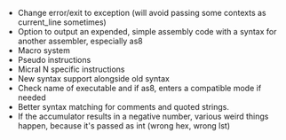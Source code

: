 - Change error/exit to exception (will avoid passing some contexts as current_line sometimes)
- Option to output an expended, simple assembly code with a syntax for another assembler, especially as8
- Macro system
- Pseudo instructions
- Micral N specific instructions
- New syntax support alongside old syntax
- Check name of executable and if as8, enters a compatible mode if needed
- Better syntax matching for comments and quoted strings.
- If the accumulator results in a negative number, various weird things happen, because it's passed as int (wrong hex, wrong lst)